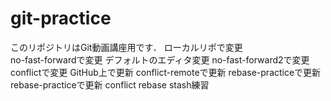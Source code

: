 # git-practice
このリポジトリはGit動画講座用です．
ローカルリポで変更  
no-fast-forwardで変更
デフォルトのエディタ変更
no-fast-forward2で変更
conflictで変更
GitHub上で更新
conflict-remoteで更新
rebase-practiceで更新
rebase-practiceで更新 conflict
rebase
stash練習
